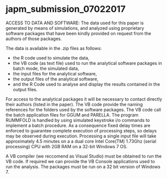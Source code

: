 # japm_submission_07022017
ACCESS TO DATA AND SOFTWARE: The data used for this paper is generated by means of simulations, and analyzed using proprietary software packages that have been kindly provided on request from the authors of those packages.
 
The data is available in the .zip files as follows: 

- the R code used to simulate the data, 
- the VB code (as text file) used to run the analytical software packages in batch mode, the simulated data,
- the input files for the analytical software, 
- the output files of the analytical software, 
- and the R Code used to analyse and display the results contained in the output files. 

For access to the analytical packages it will be necessary to contact directly their authors (listed in the paper). The VB code provide the naming references for the folders used by the software packages. The VB code call the batch application files for GGUM and PARELLA. The program RUMMFOLD is handled by using simulated keystroke i/o commands to implement a batch procedure. As a consequence fixed delay times  are enforced to guarantee complete execution of processing steps, so delays may be observed during execution. Processing a single input file will take approximately 4.5 minutes on a a dual core Intel Core(TM) 1.73Ghz (serial processing) CPU with 2GB RAM on a 32-bit Windows 7 OS.

A  VB compiler (we reccomend as Visual Studio) must be obtained to run the VB code. If required we can provide the VB Console applications used to run the analysis. The packages must be run on a 32 bit version of Windows 7. 
